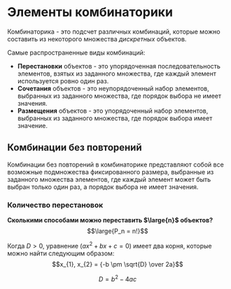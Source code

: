 # Элементы комбинаторики

Комбинаторика - это подсчет различных комбинаций, которые можно составить из некоторого множества _дискретных_ объектов.

Самые распространенные виды комбинаций:

- __Перестановки__ объектов - это упорядоченная последовательность элементов, взятых из заданного множества, где каждый
  элемент используется ровно один раз.
- __Сочетания__ объектов - это неупорядоченный набор элементов, выбранных из заданного множества, где порядок выбора не
  имеет значения.
- __Размещения__ объектов - это упорядоченный набор элементов, выбранных из заданного множества, где порядок выбора
  имеет значение.

## Комбинации без повторений

Комбинации без повторений в комбинаторике представляют собой все возможные подмножества фиксированного размера,
выбранные из заданного множества элементов, где каждый элемент может быть выбран только один раз, а порядок выбора не
имеет значения.

### Количество перестановок
__Сколькими способами можно переставить $\large{n}$ объектов?__
$$\large{P_n = n!}$$


Когда $D > 0$, уравнение $(ax^2 + bx + c = 0)$ имеет два корня, которые можно найти следующим образом:
$$x_{1}, x_{2} = {-b \pm \sqrt{D} \over 2a}$$

$$D = b^2 - 4ac$$
